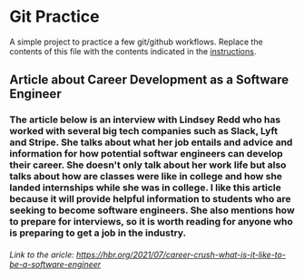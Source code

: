 # Git Practice
A simple project to practice a few git/github workflows.  Replace the contents of this file with the contents indicated in the [instructions](./instructions.md).

## Article about Career Development as a Software Engineer

### The article below is an interview with Lindsey Redd who has worked with several big tech companies such as Slack, Lyft and Stripe. She talks about what her job entails and advice and information for how potential softwar engineers can develop their career. She doesn't only talk about her work life but also talks about how are classes were like in college and how she landed internships while she was in college. I like this article because it will provide helpful information to students who are seeking to become software engineers. She also mentions how to prepare for interviews, so it is worth reading for anyone who is preparing to get a job in the industry. 
###### Link to the aricle: https://hbr.org/2021/07/career-crush-what-is-it-like-to-be-a-software-engineer

